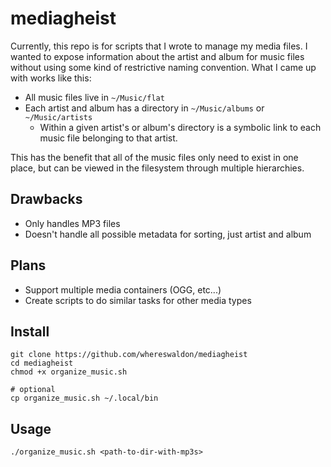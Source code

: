 # mediagheist

Currently, this repo is for scripts that I wrote to manage my media files. I 
wanted to expose information about the artist and album for music files without 
using some kind of restrictive naming convention. What I came up with works 
like this:

- All music files live in `~/Music/flat`
- Each artist and album has a directory in `~/Music/albums` or `~/Music/artists`
  - Within a given artist's or album's directory is a symbolic link to each 
music file belonging to that artist.

This has the benefit that all of the music files only need to exist in one 
place, but can be viewed in the filesystem through multiple hierarchies.

## Drawbacks

- Only handles MP3 files
- Doesn't handle all possible metadata for sorting, just artist and album

## Plans

- Support multiple media containers (OGG, etc...)
- Create scripts to do similar tasks for other media types

## Install

```
git clone https://github.com/whereswaldon/mediagheist
cd mediagheist
chmod +x organize_music.sh

# optional
cp organize_music.sh ~/.local/bin
```

## Usage

```
./organize_music.sh <path-to-dir-with-mp3s>
```
